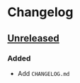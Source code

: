 # Changelog

## [Unreleased]

### Added

-   Add `CHANGELOG.md`

[Unreleased]: https://github.com/snakeneedy/template-website/compare/master...develop
